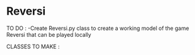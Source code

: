 # Reversi
 
TO DO :
-Create Reversi.py class to create a working model of the game Reversi that can be played locally

CLASSES TO MAKE : 
